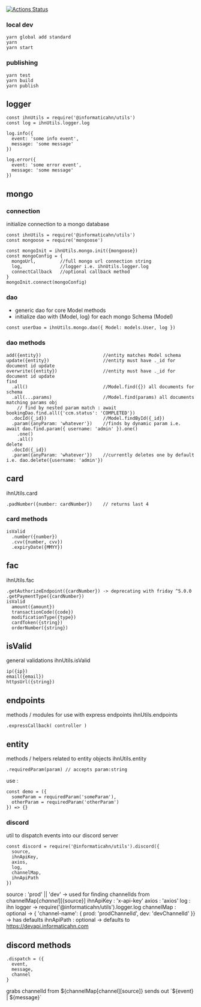 [![Actions Status](https://github.com/informaticahn/utils/workflows/Build%20and%20Test/badge.svg)](https://github.com/informaticahn/utils/actions)

### local dev
```
yarn global add standard
yarn
yarn start
```

### publishing
```
yarn test
yarn build
yarn publish
```

## logger
```
const ihnUtils = require('@informaticahn/utils')
const log = ihnUtils.logger.log

log.info({
  event: 'some info event',
  message: 'some message'
})

log.error({
  event: 'some error event',
  message: 'some message'
})
```

## mongo

### connection
initialize connection to a mongo database
```
const ihnUtils = require('@informaticahn/utils')
const mongoose = require('mongoose')

const mongoInit = ihnUtils.mongo.init({mongoose})
const mongoConfig = {
  mongoUrl,         //full mongo url connection string
  log,              //logger i.e. ihnUtils.logger.log
  connectCallback   //optional callback method
}
mongoInit.connect(mongoConfig)
```

### dao
- generic dao for core Model methods
- initialize dao with {Model, log} for each mongo Schema (Model)
```
const userDao = ihnUtils.mongo.dao({ Model: models.User, log })
```

### dao methods
```
add({entity})                       //entity matches Model schema
update({entity})                    //entity must have ._id for document id update
overwrite({entity})                 //entity must have ._id for document id update
find
  .all()                            //Model.find({}) all documents for schema
  .all(...params)                   //Model.find(params) all documents matching params obj
    // find by nested param match : await bookingDao.find.all({'ccm.status': 'COMPLETED'})
  .docId({_id})                     //Model.findById({_id})
  .param({anyParam: 'whatever'})    //finds by dynamic param i.e. await dao.find.param({ username: 'admin' }).one()
    .one()
    .all()
delete
  .docId({_id})
  .param({anyParam: 'whatever'})    //currently deletes one by default i.e. dao.delete({username: 'admin'})
```

## card
ihnUtils.card
```
.padNumber({number: cardNumber})    // returns last 4
```

### card methods
```
isValid
  .number({number})
  .cvv({number, cvv})
  .expiryDate({MMYY})
```

## fac
ihnUtils.fac
```
.getAuthorizeEndpoint({cardNumber}) -> deprecating with friday ^5.0.0
.getPaymentType({cardNumber})
isValid
  amount({amount})
  transactionCode({code})
  modificationType({type})
  cardToken({string})
  orderNumber({string})
```

## isValid
general validations
ihnUtils.isValid
```
ip({ip})
email({email})
httpsUrl({string})
```

## endpoints
methods / modules for use with express endpoints
ihnUtils.endpoints
```
.expressCallback( controller )
```

## entity
methods / helpers related to entity objects
ihnUtils.entity
```
.requiredParam(param) // accepts param:string
```
use :
```
const demo = ({
  someParam = requiredParam('someParam'),
  otherParam = requiredParam('otherParam')
}) => {}
```

### discord
util to dispatch events into our discord server
```
const discord = require('@informaticahn/utils').discord({
  source,
  ihnApiKey,
  axios,
  log,
  channelMap,
  ihnApiPath
})
```
source : 'prod' || 'dev' -> used for finding channelIds from channelMap[${channel}][${source}]
ihnApiKey : 'x-api-key'
axios : 'axios'
log : ihn logger -> require('@informaticahn/utils').logger.log
channelMap : optional -> { 'channel-name': { prod: 'prodChannelId', dev: 'devChannelId' }} -> has defaults
ihnApiPath : optional -> defaults to https://devapi.informaticahn.com

## discord methods
```
.dispatch = ({
  event,
  message,
  channel
}
```
grabs channelId from ${channelMap[channel][source]}
sends out `${event} | ${message}`
